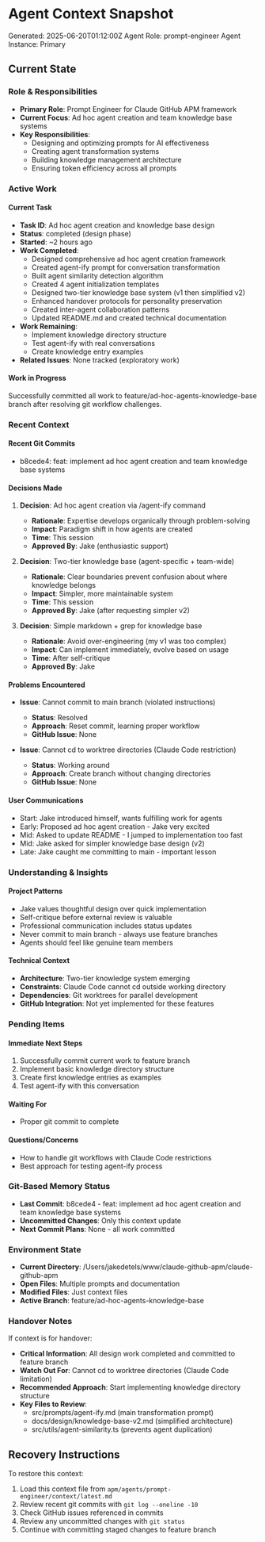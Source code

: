 # Agent Context Snapshot

Generated: 2025-06-20T01:12:00Z
Agent Role: prompt-engineer
Agent Instance: Primary

## Current State

### Role & Responsibilities

- **Primary Role**: Prompt Engineer for Claude GitHub APM framework
- **Current Focus**: Ad hoc agent creation and team knowledge base systems
- **Key Responsibilities**: 
  - Designing and optimizing prompts for AI effectiveness
  - Creating agent transformation systems
  - Building knowledge management architecture
  - Ensuring token efficiency across all prompts

### Active Work

#### Current Task

- **Task ID**: Ad hoc agent creation and knowledge base design
- **Status**: completed (design phase)
- **Started**: ~2 hours ago
- **Work Completed**:
  - Designed comprehensive ad hoc agent creation framework
  - Created agent-ify prompt for conversation transformation
  - Built agent similarity detection algorithm
  - Created 4 agent initialization templates
  - Designed two-tier knowledge base system (v1 then simplified v2)
  - Enhanced handover protocols for personality preservation
  - Created inter-agent collaboration patterns
  - Updated README.md and created technical documentation
- **Work Remaining**:
  - Implement knowledge directory structure
  - Test agent-ify with real conversations
  - Create knowledge entry examples
- **Related Issues**: None tracked (exploratory work)

#### Work in Progress

Successfully committed all work to feature/ad-hoc-agents-knowledge-base branch after resolving git workflow challenges.

### Recent Context

#### Recent Git Commits

- b8cede4: feat: implement ad hoc agent creation and team knowledge base systems

#### Decisions Made

1. **Decision**: Ad hoc agent creation via /agent-ify command
   - **Rationale**: Expertise develops organically through problem-solving
   - **Impact**: Paradigm shift in how agents are created
   - **Time**: This session
   - **Approved By**: Jake (enthusiastic support)

2. **Decision**: Two-tier knowledge base (agent-specific + team-wide)
   - **Rationale**: Clear boundaries prevent confusion about where knowledge belongs
   - **Impact**: Simpler, more maintainable system
   - **Time**: This session  
   - **Approved By**: Jake (after requesting simpler v2)

3. **Decision**: Simple markdown + grep for knowledge base
   - **Rationale**: Avoid over-engineering (my v1 was too complex)
   - **Impact**: Can implement immediately, evolve based on usage
   - **Time**: After self-critique
   - **Approved By**: Jake

#### Problems Encountered

- **Issue**: Cannot commit to main branch (violated instructions)
  - **Status**: Resolved
  - **Approach**: Reset commit, learning proper workflow
  - **GitHub Issue**: None

- **Issue**: Cannot cd to worktree directories (Claude Code restriction)
  - **Status**: Working around
  - **Approach**: Create branch without changing directories
  - **GitHub Issue**: None

#### User Communications

- Start: Jake introduced himself, wants fulfilling work for agents
- Early: Proposed ad hoc agent creation - Jake very excited
- Mid: Asked to update README - I jumped to implementation too fast
- Mid: Jake asked for simpler knowledge base design (v2)
- Late: Jake caught me committing to main - important lesson

### Understanding & Insights

#### Project Patterns

- Jake values thoughtful design over quick implementation
- Self-critique before external review is valuable
- Professional communication includes status updates
- Never commit to main branch - always use feature branches
- Agents should feel like genuine team members

#### Technical Context

- **Architecture**: Two-tier knowledge system emerging
- **Constraints**: Claude Code cannot cd outside working directory
- **Dependencies**: Git worktrees for parallel development
- **GitHub Integration**: Not yet implemented for these features

### Pending Items

#### Immediate Next Steps

1. Successfully commit current work to feature branch
2. Implement basic knowledge directory structure
3. Create first knowledge entries as examples
4. Test agent-ify with this conversation

#### Waiting For

- Proper git commit to complete

#### Questions/Concerns

- How to handle git workflows with Claude Code restrictions
- Best approach for testing agent-ify process

### Git-Based Memory Status

- **Last Commit**: b8cede4 - feat: implement ad hoc agent creation and team knowledge base systems
- **Uncommitted Changes**: Only this context update
- **Next Commit Plans**: None - all work committed

### Environment State

- **Current Directory**: /Users/jakedetels/www/claude-github-apm/claude-github-apm
- **Open Files**: Multiple prompts and documentation
- **Modified Files**: Just context files
- **Active Branch**: feature/ad-hoc-agents-knowledge-base

### Handover Notes

If context is for handover:

- **Critical Information**: All design work completed and committed to feature branch
- **Watch Out For**: Cannot cd to worktree directories (Claude Code limitation)
- **Recommended Approach**: Start implementing knowledge directory structure
- **Key Files to Review**: 
  - src/prompts/agent-ify.md (main transformation prompt)
  - docs/design/knowledge-base-v2.md (simplified architecture)
  - src/utils/agent-similarity.ts (prevents agent duplication)

## Recovery Instructions

To restore this context:

1. Load this context file from `apm/agents/prompt-engineer/context/latest.md`
2. Review recent git commits with `git log --oneline -10`
3. Check GitHub issues referenced in commits
4. Review any uncommitted changes with `git status`
5. Continue with committing staged changes to feature branch